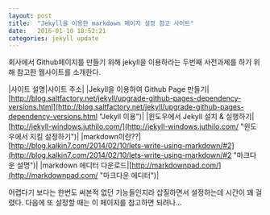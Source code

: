 ```yaml
---
layout: post
title:  "Jekyll을 이용한 markdown 페이지 설정 참고 사이트"
date:   2016-01-10 18:52:21
categories: jekyll update
---
```

회사에서 Github페이지를 만들기 위해 jekyll을 이용하라는 두번째 사전과제를 하기 위해 참고한 웹사이트를 소개한다.

|사이트 설명|사이트 주소|
|Jekyll을 이용하여 Github Page 만들기|[http://blog.saltfactory.net/jekyll/upgrade-github-pages-dependency-versions.html](http://blog.saltfactory.net/jekyll/upgrade-github-pages-dependency-versions.html "Jekyll 이용")|
|윈도우에서 Jekyll 설치 & 실행하기|[http://jekyll-windows.juthilo.com/](http://jekyll-windows.juthilo.com/ "윈도우에서 지킬 설정하기")|
|markdown이란??|[http://blog.kalkin7.com/2014/02/10/lets-write-using-markdown/#2](http://blog.kalkin7.com/2014/02/10/lets-write-using-markdown/#2 "마크다운 설명")|
|markdown 에디터 다운로드|[http://markdownpad.com/](http://markdownpad.com/ "마크다운 에디터")|

어렵다기 보다는 한번도 써본적 없던 기능들인지라 삽질하면서 설정하는데 시간이 꽤 걸렸다. 다음에 또 설정할 때는 이 페이지를 참고하면 되려나...